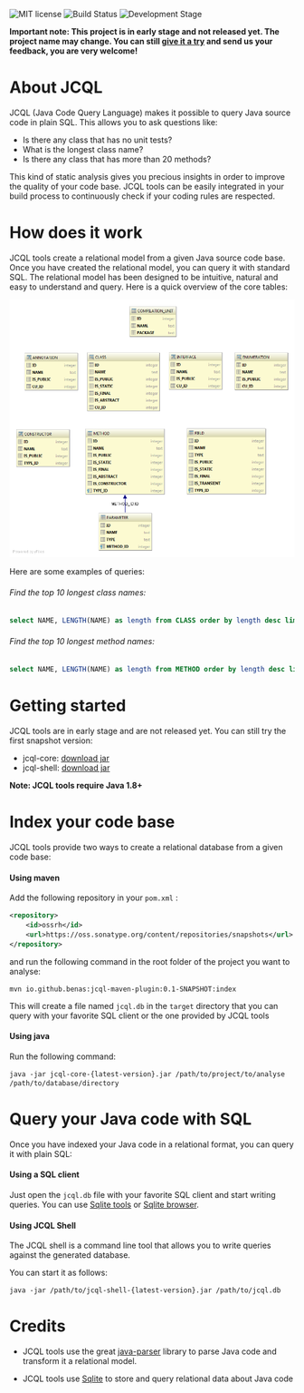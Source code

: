 ![MIT license](http://img.shields.io/badge/license-MIT-brightgreen.svg?style=flat)
![Build Status](https://travis-ci.org/benas/jcql.svg?branch=master)
![Development Stage](https://img.shields.io/badge/development%20stage-alpha-orange.svg)

**Important note: This project is in early stage and not released yet. The project name may change.
 You can still [give it a try](https://github.com/benas/jcql#getting-started) and send us your feedback, you are very welcome!**

# About JCQL

JCQL (Java Code Query Language) makes it possible to query Java source code in plain SQL. This allows you to ask questions like:

* Is there any class that has no unit tests?
* What is the longest class name?
* Is there any class that has more than 20 methods?

This kind of static analysis gives you precious insights in order to improve the quality of your code base.
JCQL tools can be easily integrated in your build process to continuously check if your coding rules are respected.

# How does it work

JCQL tools create a relational model from a given Java source code base. Once you have created the relational model, you can
query it with standard SQL. The relational model has been designed to be intuitive, natural and easy to understand and query.
Here is a quick overview of the core tables:

![ER diagram](https://raw.githubusercontent.com/benas/jcql/master/jcql-erd.png)

Here are some examples of queries:

###### Find the top 10 longest class names:

```sql
select NAME, LENGTH(NAME) as length from CLASS order by length desc limit 10
```

###### Find the top 10 longest method names:

```sql
select NAME, LENGTH(NAME) as length from METHOD order by length desc limit 10
```

# Getting started

JCQL tools are in early stage and are not released yet. You can still try the first snapshot version:

* jcql-core: [download jar](https://oss.sonatype.org/content/repositories/snapshots/io/github/benas/jcql-core/0.1-SNAPSHOT/jcql-core-0.1-20160719.092316-1.jar)
* jcql-shell: [download jar](https://oss.sonatype.org/content/repositories/snapshots/io/github/benas/jcql-shell/0.1-SNAPSHOT/jcql-shell-0.1-20160719.092346-1.jar)

**Note: JCQL tools require Java 1.8+**

# Index your code base

JCQL tools provide two ways to create a relational database from a given code base:

#### Using maven

Add the following repository in your `pom.xml` :

```xml
<repository>
    <id>ossrh</id>
    <url>https://oss.sonatype.org/content/repositories/snapshots</url>
</repository>
```

and run the following command in the root folder of the project you want to analyse:

```
mvn io.github.benas:jcql-maven-plugin:0.1-SNAPSHOT:index
```

This will create a file named `jcql.db` in the `target` directory that you can
query with your favorite SQL client or the one provided by JCQL tools

#### Using java

Run the following command:

```
java -jar jcql-core-{latest-version}.jar /path/to/project/to/analyse /path/to/database/directory
```

# Query your Java code with SQL

Once you have indexed your Java code in a relational format, you can query it with plain SQL:

#### Using a SQL client

Just open the `jcql.db` file with your favorite SQL client and start writing queries. You can use [Sqlite tools](https://www.sqlite.org/download.html) or [Sqlite browser](http://sqlitebrowser.org/).

#### Using JCQL Shell

The JCQL shell is a command line tool that allows you to write queries against the generated database.

You can start it as follows:

```
java -jar /path/to/jcql-shell-{latest-version}.jar /path/to/jcql.db
```

# Credits

* JCQL tools use the great [java-parser](https://github.com/javaparser/javaparser) library to parse Java code and transform it a relational model.

* JCQL tools use [Sqlite](https://www.sqlite.org) to store and query relational data about Java code

